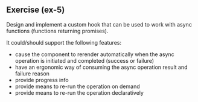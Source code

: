 ## Exercise (ex-5)

Design and implement a custom hook that can be used to work with async functions (functions returning promises).

It could/should support the following features:

- cause the component to rerender automatically when the async operation is initiated and completed (success or failure)
- have an ergonomic way of consuming the async operation result and failure reason
- provide progress info
- provide means to re-run the operation on demand
- provide means to re-run the operation declaratively
